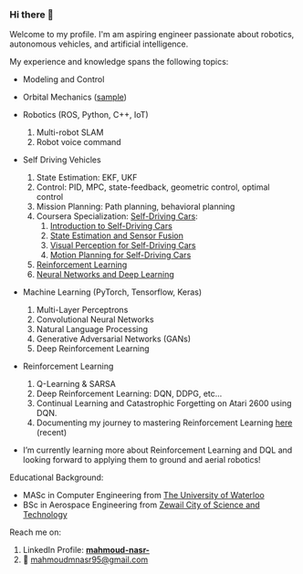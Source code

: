 ### Hi there 👋

Welcome to my profile. I'm am aspiring engineer passionate about robotics, autonomous vehicles, and artificial intelligence.

My experience and knowledge spans the following topics:

* Modeling and Control

* Orbital Mechanics ([sample](https://github.com/mm-nasr/orbital_maneuver))

* Robotics (ROS, Python, C++, IoT)
  1. Multi-robot SLAM
  2. Robot voice command
  
* Self Driving Vehicles
  1. State Estimation: EKF, UKF
  1. Control: PID, MPC, state-feedback, geometric control, optimal control
  1. Mission Planning: Path planning, behavioral planning
  1. Coursera Specialization: [Self-Driving Cars](https://www.coursera.org/specializations/self-driving-cars?#courses):
      1. [Introduction to Self-Driving Cars](https://www.coursera.org/account/accomplishments/certificate/CPNCYFAF5S8P)
      1. [State Estimation and Sensor Fusion](https://www.coursera.org/account/accomplishments/certificate/JKLAXWYXSP9G)
      1. [Visual Perception for Self-Driving Cars](https://www.coursera.org/account/accomplishments/certificate/672VN4HAJDFJ)
      1. [Motion Planning for Self-Driving Cars](https://www.coursera.org/account/accomplishments/certificate/ZC7Z2K26B24H)
  1. [Reinforcement Learning](https://www.coursera.org/account/accomplishments/certificate/7LDS6WGT6QXM)
  2. [Neural Networks and Deep Learning](https://www.coursera.org/account/accomplishments/certificate/LSMHQMZGD8AN)


* Machine Learning (PyTorch, Tensorflow, Keras)
  1. Multi-Layer Perceptrons
  2. Convolutional Neural Networks
  3. Natural Language Processing
  4. Generative Adversarial Networks (GANs)
  5. Deep Reinforcement Learning

* Reinforcement Learning
  1. Q-Learning & SARSA
  2. Deep Reinforcement Learning: DQN, DDPG, etc...
  3. Continual Learning and Catastrophic Forgetting on Atari 2600 using DQN.
  4. Documenting my journey to mastering Reinforcement Learning [here](https://github.com/mm-nasr/road2RL) (recent)
  
* I’m currently learning more about Reinforcement Learning and DQL and looking forward to applying them to ground and aerial robotics!

Educational Background:
* MASc in Computer Engineering from [The University of Waterloo](https://uwaterloo.ca/)
* BSc in Aerospace Engineering from [Zewail City of Science and Technology](https://www.zewailcity.edu.eg/main/index.php?lang=en)

Reach me on:
1. LinkedIn Profile: __[mahmoud-nasr-](https://www.linkedin.com/in/mahmoud-nasr-/)__
2. :e-mail: mahmoudmnasr95@gmail.com 
<!--
**mm-nasr/mm-nasr** is a ✨ _special_ ✨ repository because its `README.md` (this file) appears on your GitHub profile.

Here are some ideas to get you started:

- 🔭 I’m currently working on ...
- 🌱 I’m currently learning ...
- 👯 I’m looking to collaborate on ...
- 🤔 I’m looking for help with ...
- 💬 Ask me about ...
- 📫 How to reach me: ...
- 😄 Pronouns: ...
- ⚡ Fun fact: ...
-->
